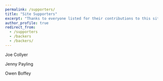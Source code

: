```yaml
---
permalink: /supporters/
title: "Site Supporters"
excerpt: "Thanks to everyone listed for their contributions to this site!"
author_profile: true
redirect_from: 
  - /supporters
  - /backers
  - /backers/
---
```


Joe Collyer

Jenny Payling

Owen Boffey
